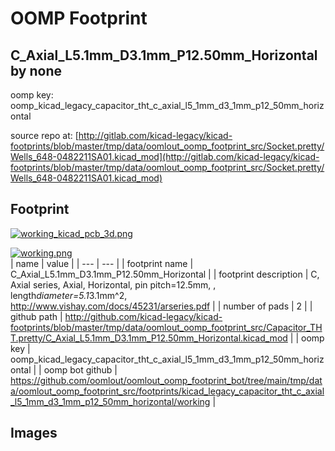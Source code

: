 # OOMP Footprint  
## C_Axial_L5.1mm_D3.1mm_P12.50mm_Horizontal  by none  
  
oomp key: oomp_kicad_legacy_capacitor_tht_c_axial_l5_1mm_d3_1mm_p12_50mm_horizontal  
  
source repo at: [http://gitlab.com/kicad-legacy/kicad-footprints/blob/master/tmp/data/oomlout_oomp_footprint_src/Socket.pretty/Wells_648-0482211SA01.kicad_mod](http://gitlab.com/kicad-legacy/kicad-footprints/blob/master/tmp/data/oomlout_oomp_footprint_src/Socket.pretty/Wells_648-0482211SA01.kicad_mod)  
## Footprint  
  
[![working_kicad_pcb_3d.png](working_kicad_pcb_3d_600.png)](working_kicad_pcb_3d.png)  
  
[![working.png](working_600.png)](working.png)  
| name | value | 
| --- | --- | 
| footprint name | C_Axial_L5.1mm_D3.1mm_P12.50mm_Horizontal | 
| footprint description | C, Axial series, Axial, Horizontal, pin pitch=12.5mm, , length*diameter=5.1*3.1mm^2, http://www.vishay.com/docs/45231/arseries.pdf | 
| number of pads | 2 | 
| github path | http://github.com/kicad-legacy/kicad-footprints/blob/master/tmp/data/oomlout_oomp_footprint_src/Capacitor_THT.pretty/C_Axial_L5.1mm_D3.1mm_P12.50mm_Horizontal.kicad_mod | 
| oomp key | oomp_kicad_legacy_capacitor_tht_c_axial_l5_1mm_d3_1mm_p12_50mm_horizontal | 
| oomp bot github | https://github.com/oomlout/oomlout_oomp_footprint_bot/tree/main/tmp/data/oomlout_oomp_footprint_src/footprints/kicad_legacy_capacitor_tht_c_axial_l5_1mm_d3_1mm_p12_50mm_horizontal/working | 
## Images  
